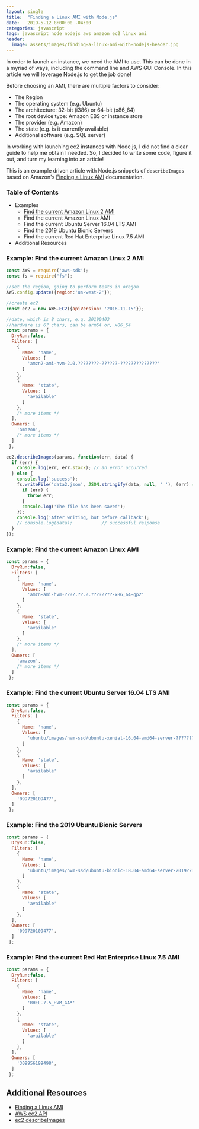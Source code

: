 ```yaml
---
layout: single
title:  "Finding a Linux AMI with Node.js"
date:   2019-5-12 8:00:00 -04:00
categories: javascript
tags: javascript node nodejs aws amazon ec2 linux ami
header:
  image: assets/images/finding-a-linux-ami-with-nodejs-header.jpg
---
```

In order to launch an instance, we need the AMI to use. This can be done in a myriad of ways, including the command line and AWS GUI Console. In this article we will leverage Node.js to get the job done!

Before choosing an AMI, there are multiple factors to consider:
- The Region
- The operating system (e.g. Ubuntu)
- The architecture: 32-bit (i386) or 64-bit (x86_64)
- The root device type: Amazon EBS or instance store
- The provider (e.g. Amazon)
- The state (e.g. is it currently available)
- Additional software (e.g. SQL server)

In working with launching ec2 instances with Node.js, I did not find a clear guide to help me obtain I needed. So, I decided to write some code, figure it out, and turn my learning into an article!

This is an example driven article with Node.js snippets of `describeImages` based on Amazon's [Finding a Linux AMI](https://docs.aws.amazon.com/AWSEC2/latest/UserGuide/finding-an-ami.html) documentation.

### Table of Contents
- Examples
  - [Find the current Amazon Linux 2 AMI](#example-find-the-current-amazon-linux-2-ami)
  - Find the current Amazon Linux AMI
  - Find the current Ubuntu Server 16.04 LTS AMI
  - Find the 2019 Ubuntu Bionic Servers
  - Find the current Red Hat Enterprise Linux 7.5 AMI
- Additional Resources

### Example: Find the current Amazon Linux 2 AMI
```javascript
const AWS = require('aws-sdk');
const fs = require("fs");

//set the region, going to perform tests in oregon
AWS.config.update({region:'us-west-2'});

//create ec2
const ec2 = new AWS.EC2({apiVersion: '2016-11-15'});

//date, which is 8 chars, e.g. 20190403
//hardware is 6? chars, can be arm64 or, x86_64
const params = {
  DryRun:false,
  Filters: [
    {
      Name: 'name',
      Values: [
        'amzn2-ami-hvm-2.0.????????-??????-??????????????'
      ]
    },
    {
      Name: 'state',
      Values: [
        'available'
      ]
    },
    /* more items */
  ],
  Owners: [
    'amazon',
    /* more items */
  ]  
 };

ec2.describeImages(params, function(err, data) {
  if (err) {
    console.log(err, err.stack); // an error occurred
  } else {
    console.log('success');
    fs.writeFile('data2.json', JSON.stringify(data, null, ' '), (err) => {
      if (err) {
        throw err;
      }
      console.log('The file has been saved');
    });
    console.log('After writing, but before callback');
    // console.log(data);           // successful response
  }  
});
```

### Example: Find the current Amazon Linux AMI
```javascript
const params = {
  DryRun:false,
  Filters: [
    {
      Name: 'name',
      Values: [        
        'amzn-ami-hvm-????.??.?.????????-x86_64-gp2'
      ]
    },
    {
      Name: 'state',
      Values: [
        'available'
      ]
    },
    /* more items */
  ],
  Owners: [
    'amazon',
    /* more items */
  ]  
 };
```

### Example: Find the current Ubuntu Server 16.04 LTS AMI
```javascript
const params = {
  DryRun:false,
  Filters: [
    {
      Name: 'name',
      Values: [
        'ubuntu/images/hvm-ssd/ubuntu-xenial-16.04-amd64-server-????????'
      ]
    },
    {
      Name: 'state',
      Values: [
        'available'
      ]
    },
  ],
  Owners: [
    '099720109477',
  ]  
 };
```

### Example: Find the 2019 Ubuntu Bionic Servers
```javascript
const params = {
  DryRun:false,
  Filters: [
    {
      Name: 'name',
      Values: [
        'ubuntu/images/hvm-ssd/ubuntu-bionic-18.04-amd64-server-2019????'
      ]
    },
    {
      Name: 'state',
      Values: [
        'available'
      ]
    },
  ],
  Owners: [
    '099720109477',
  ]  
 };
```

### Example: Find the current Red Hat Enterprise Linux 7.5 AMI
```javascript
const params = {
  DryRun:false,
  Filters: [
    {
      Name: 'name',
      Values: [
        'RHEL-7.5_HVM_GA*'
      ]
    },
    {
      Name: 'state',
      Values: [
        'available'
      ]
    },
  ],
  Owners: [
    '309956199498',
  ]  
 };
```

## Additional Resources
- [Finding a Linux AMI](https://docs.aws.amazon.com/AWSEC2/latest/UserGuide/finding-an-ami.html)
- [AWS ec2 API](https://docs.aws.amazon.com/AWSJavaScriptSDK/latest/AWS/EC2.html)
- [ec2 describeImages](https://docs.aws.amazon.com/AWSJavaScriptSDK/latest/AWS/EC2.html#describeImages-property)
